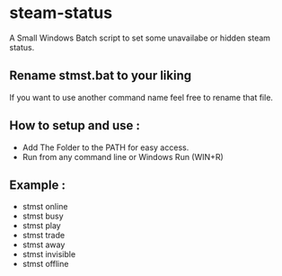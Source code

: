 # steam-status

A Small Windows Batch script to set some unavailabe or hidden steam status.

## Rename stmst.bat to your liking

If you want to use another command name feel free to rename that file.

## How to setup and use :

- Add The Folder to the PATH for easy access.
- Run from any command line or Windows Run (WIN+R)

## Example :

- stmst online
- stmst busy
- stmst play
- stmst trade
- stmst away
- stmst invisible
- stmst offline

